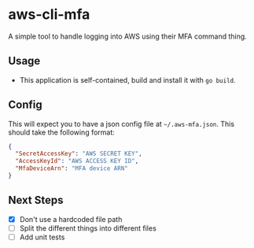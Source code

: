 # aws-cli-mfa

A simple tool to handle logging into AWS using their MFA command thing.

## Usage
- This application is self-contained, build and install it with `go build`.

## Config
This will expect you to have a json config file at `~/.aws-mfa.json`. This should take the following format:
```json
{
  "SecretAccessKey": "AWS SECRET KEY",
  "AccessKeyId": "AWS ACCESS KEY ID",
  "MfaDeviceArn": "MFA device ARN"
}
```

## Next Steps
- [x] Don't use a hardcoded file path
- [ ] Split the different things into different files
- [ ] Add unit tests
